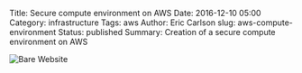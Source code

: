 Title: Secure compute environment on AWS 
Date: 2016-12-10 05:00
Category: infrastructure
Tags: aws
Author: Eric Carlson
slug: aws-compute-environment
Status: published
Summary: Creation of a secure compute environment on AWS 

![Bare Website]({filename}/images/161210_setup_of_aws_compute_environment/environment_overview.png)